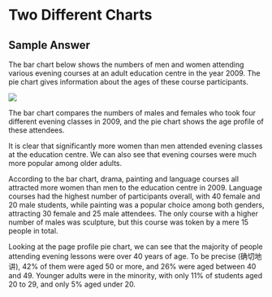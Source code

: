 # Two Different Charts

## Sample Answer

The bar chart below shows the numbers of men and women attending various evening courses at an adult education centre in the year 2009. The pie chart gives information about the ages of these course participants.

![](https://www.ielts-mentor.com/images/writingsamples/ielts-graph138-adults-based-on-ages-in-various-evening-courses.png)

The bar chart compares the numbers of males and females who took four different evening classes in 2009, and the pie chart shows the age profile of these attendees.

It is clear that significantly more women than men attended evening classes at the education centre. We can also see that evening courses were much more popular among older adults.

According to the bar chart, drama, painting and language courses all attracted more women than men to the education centre in 2009. Language courses had the highest number of participants overall, with 40 female and 20 male students, while painting was a popular choice among both genders, attracting 30 female and 25 male attendees. The only course with a higher number of males was sculpture, but this course was token by a mere 15 people in total.

Looking at the page profile pie chart, we can see that the majority of people attending evening lessons were over 40 years of age. To be precise (确切地讲), 42% of them were aged 50 or more, and 26% were aged between 40 and 49. Younger adults were in the minority, with only 11% of students aged 20 to 29, and only 5% aged under 20.
